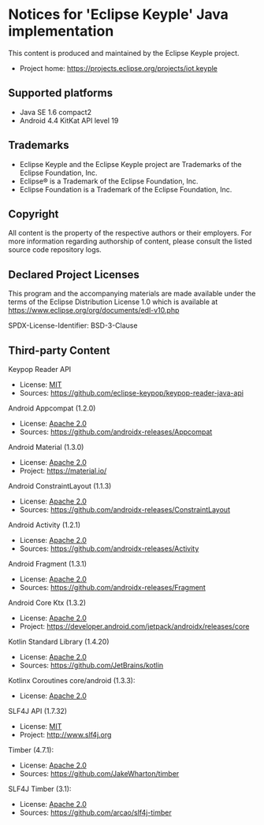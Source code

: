 # Notices for 'Eclipse Keyple' Java implementation

This content is produced and maintained by the Eclipse Keyple project.

* Project home: https://projects.eclipse.org/projects/iot.keyple
 
## Supported platforms

* Java SE 1.6 compact2
* Android 4.4 KitKat API level 19

## Trademarks
 
* Eclipse Keyple and the Eclipse Keyple project are Trademarks of the Eclipse Foundation, Inc.
* Eclipse® is a Trademark of the Eclipse Foundation, Inc.
* Eclipse Foundation is a Trademark of the Eclipse Foundation, Inc.
 
## Copyright

All content is the property of the respective authors or their employers.
For more information regarding authorship of content, please consult the
listed source code repository logs.

## Declared Project Licenses

This program and the accompanying materials are made available under the terms
of the Eclipse Distribution License 1.0 which is available at
https://www.eclipse.org/org/documents/edl-v10.php

SPDX-License-Identifier: BSD-3-Clause

## Third-party Content

Keypop Reader API

* License: [MIT](https://opensource.org/licenses/MIT)
* Sources: https://github.com/eclipse-keypop/keypop-reader-java-api

Android Appcompat (1.2.0)

* License: [Apache 2.0](https://www.apache.org/licenses/LICENSE-2.0.txt)
* Sources: https://github.com/androidx-releases/Appcompat

Android Material (1.3.0)

* License: [Apache 2.0](https://www.apache.org/licenses/LICENSE-2.0.txt)
* Project: https://material.io/

Android ConstraintLayout (1.1.3)

* License: [Apache 2.0](https://www.apache.org/licenses/LICENSE-2.0.txt)
* Sources: https://github.com/androidx-releases/ConstraintLayout

Android Activity (1.2.1)

* License: [Apache 2.0](https://www.apache.org/licenses/LICENSE-2.0.txt)
* Sources: https://github.com/androidx-releases/Activity

Android Fragment (1.3.1)

* License: [Apache 2.0](https://www.apache.org/licenses/LICENSE-2.0.txt)
* Sources: https://github.com/androidx-releases/Fragment

Android Core Ktx (1.3.2)

* License: [Apache 2.0](https://www.apache.org/licenses/LICENSE-2.0.txt)
* Project: https://developer.android.com/jetpack/androidx/releases/core

Kotlin Standard Library (1.4.20)

* License: [Apache 2.0](https://www.apache.org/licenses/LICENSE-2.0.txt)
* Sources: https://github.com/JetBrains/kotlin

Kotlinx Coroutines core/android (1.3.3):

* License: [Apache 2.0](https://www.apache.org/licenses/LICENSE-2.0.txt)

SLF4J API (1.7.32)

* License: [MIT](https://spdx.org/licenses/MIT.html)
* Project: http://www.slf4j.org

Timber (4.7.1):

* License: [Apache 2.0](https://www.apache.org/licenses/LICENSE-2.0.txt)
* Sources: https://github.com/JakeWharton/timber

SLF4J Timber (3.1):

* License: [Apache 2.0](https://www.apache.org/licenses/LICENSE-2.0.txt)
* Sources: https://github.com/arcao/slf4j-timber